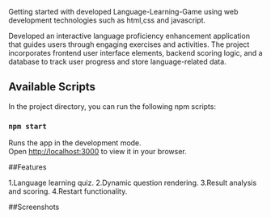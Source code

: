 Getting started with developed Language-Learning-Game using web development technologies such as html,css and javascript.

Developed an interactive language proficiency enhancement application that guides users through engaging exercises and activities. The project incorporates frontend user interface elements, backend scoring logic, and a database to track user progress and store language-related data.

## Available Scripts

In the project directory, you can run the following npm scripts:

### `npm start`

Runs the app in the development mode.\
Open [http://localhost:3000](http://localhost:3000) to view it in your browser.


##Features

1.Language learning quiz.
2.Dynamic question rendering.
3.Result analysis and scoring.
4.Restart functionality.


##Screenshots
